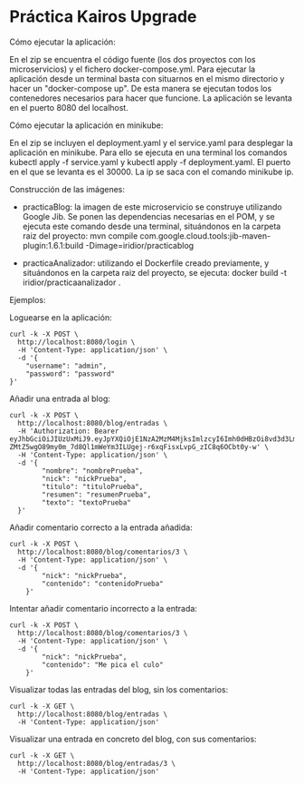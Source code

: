 # Práctica Kairos Upgrade

Cómo ejecutar la aplicación:

En el zip se encuentra el código fuente (los dos proyectos con los microservicios) y el fichero docker-compose.yml. Para ejecutar la aplicación desde un terminal basta con situarnos en el mismo directorio y hacer un "docker-compose up". De esta manera se ejecutan todos los contenedores necesarios para hacer que funcione. La aplicación se levanta en el puerto 8080 del localhost.

Cómo ejecutar la aplicación en minikube:

En el zip se incluyen el deployment.yaml y el service.yaml para desplegar la aplicación en minikube. Para ello se ejecuta en una terminal los comandos kubectl apply -f service.yaml y kubectl apply -f deployment.yaml. El puerto en el que se levanta es el 30000. La ip se saca con el comando minikube ip.

Construcción de las imágenes:

  - practicaBlog: la imagen de este microservicio se construye utilizando Google Jib. Se ponen las dependencias necesarias en el POM, y se ejecuta este comando desde una terminal, situándonos en la carpeta raiz del proyecto: mvn compile com.google.cloud.tools:jib-maven-plugin:1.6.1:build -Dimage=iridior/practicablog
  
  - practicaAnalizador: utilizando el Dockerfile creado previamente, y situándonos en la carpeta raiz del proyecto, se ejecuta: docker build -t iridior/practicaanalizador .

Ejemplos:

Loguearse en la aplicación:
```
curl -k -X POST \
  http://localhost:8080/login \
  -H 'Content-Type: application/json' \
  -d '{
	"username": "admin",
	"password": "password"
}'
```

Añadir una entrada al blog:

```
curl -k -X POST \
  http://localhost:8080/blog/entradas \
  -H 'Authorization: Bearer  eyJhbGciOiJIUzUxMiJ9.eyJpYXQiOjE1NzA2MzM4MjksImlzcyI6Imh0dHBzOi8vd3d3LmF1dGVudGlhLmNvbS8iLCJzdWIiOiJhZG1pbiIsImV4cCI6MTU3MTQ5NzgyOX0.CCDmESGjuqiueBzRpckNQFVw-ZMtZ5wgO89my0m_7d8Ql1mWeYm3ILUgej-r6xqFisxLvpG_zIC8q6OCbt0y-w' \
  -H 'Content-Type: application/json' \
  -d '{
        "nombre": "nombrePrueba",
        "nick": "nickPrueba",
        "titulo": "tituloPrueba",
        "resumen": "resumenPrueba",
        "texto": "textoPrueba"
  }'
```

Añadir comentario correcto a la entrada añadida:

```
curl -k -X POST \
  http://localhost:8080/blog/comentarios/3 \
  -H 'Content-Type: application/json' \
  -d '{
        "nick": "nickPrueba",
        "contenido": "contenidoPrueba"
    }'
```

Intentar añadir comentario incorrecto a la entrada:

```
curl -k -X POST \
  http://localhost:8080/blog/comentarios/3 \
  -H 'Content-Type: application/json' \
  -d '{
        "nick": "nickPrueba",
        "contenido": "Me pica el culo"
    }'
```

Visualizar todas las entradas del blog, sin los comentarios:

```
curl -k -X GET \
  http://localhost:8080/blog/entradas \
  -H 'Content-Type: application/json'
```

Visualizar una entrada en concreto del blog, con sus comentarios:

```
curl -k -X GET \
  http://localhost:8080/blog/entradas/3 \
  -H 'Content-Type: application/json'
```